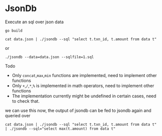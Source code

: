 JsonDb
==

Execute an sql over json data

`go build`
                                                                       
`cat data.json | ./jsondb --sql "select t.txn_id, t.amount from data t"`

or

`./jsondb --data=data.json --sqlfile=1.sql`


Todo
- Only `concat`,`max`,`min` functions are implemented, need to implement other functions
- Only `+`,`/`,`*`,`%` is implemented in math operators, need to implement other functions
- The implementation currently might be undefined in certain cases, need to check that.


we can use this now, the output of jsondb can be fed to jsondb again and queried over

`cat data.json | ./jsondb --sql "select t.txn_id, t.amount from data t"  | ./jsondb --sql="select max(t.amount) from data t"`

